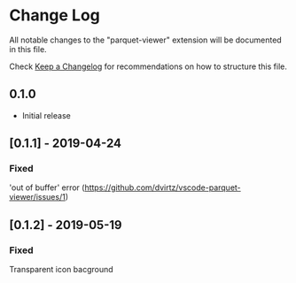 # Change Log
All notable changes to the "parquet-viewer" extension will be documented in this file.

Check [Keep a Changelog](http://keepachangelog.com/) for recommendations on how to structure this file.

## 0.1.0
- Initial release

## [0.1.1] - 2019-04-24
### Fixed
'out of buffer' error (https://github.com/dvirtz/vscode-parquet-viewer/issues/1)

## [0.1.2] - 2019-05-19
### Fixed
Transparent icon bacground